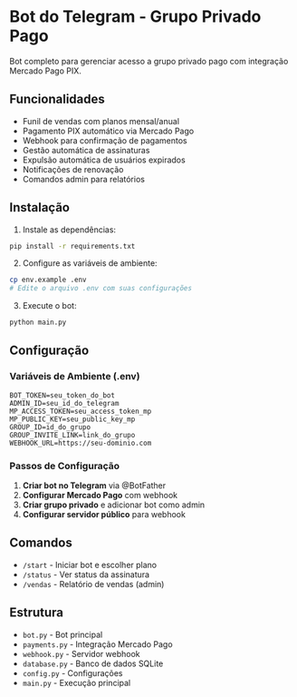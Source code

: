 # Bot do Telegram - Grupo Privado Pago

Bot completo para gerenciar acesso a grupo privado pago com integração Mercado Pago PIX.

## Funcionalidades

- Funil de vendas com planos mensal/anual
- Pagamento PIX automático via Mercado Pago
- Webhook para confirmação de pagamentos
- Gestão automática de assinaturas
- Expulsão automática de usuários expirados
- Notificações de renovação
- Comandos admin para relatórios

## Instalação

1. Instale as dependências:
```bash
pip install -r requirements.txt
```

2. Configure as variáveis de ambiente:
```bash
cp env.example .env
# Edite o arquivo .env com suas configurações
```

3. Execute o bot:
```bash
python main.py
```

## Configuração

### Variáveis de Ambiente (.env)

```env
BOT_TOKEN=seu_token_do_bot
ADMIN_ID=seu_id_do_telegram
MP_ACCESS_TOKEN=seu_access_token_mp
MP_PUBLIC_KEY=seu_public_key_mp
GROUP_ID=id_do_grupo
GROUP_INVITE_LINK=link_do_grupo
WEBHOOK_URL=https://seu-dominio.com
```

### Passos de Configuração

1. **Criar bot no Telegram** via @BotFather
2. **Configurar Mercado Pago** com webhook
3. **Criar grupo privado** e adicionar bot como admin
4. **Configurar servidor público** para webhook

## Comandos

- `/start` - Iniciar bot e escolher plano
- `/status` - Ver status da assinatura
- `/vendas` - Relatório de vendas (admin)

## Estrutura

- `bot.py` - Bot principal
- `payments.py` - Integração Mercado Pago
- `webhook.py` - Servidor webhook
- `database.py` - Banco de dados SQLite
- `config.py` - Configurações
- `main.py` - Execução principal 